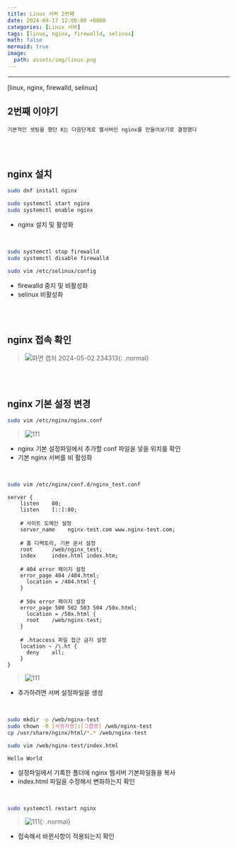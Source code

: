 ```yaml
---
title: Linux 서버 2번째
date: 2024-04-17 12:00:00 +0800
categories: [Linux 서버]
tags: [linux, nginx, firewalld, selinux]
math: false
mermaid: true
image:
  path: assets/img/linux.png
---
```


<hr style="border:1px solid white">
[linux, nginx, firewalld, selinux]

## 2번째 이야기
```
기본적인 셋팅을 했던 K는 다음단계로 웹서버인 nginx를 만들어보기로 결정했다
```

<br/><br/>

## nginx 설치
```bash
sudo dnf install nginx

sudo systemctl start nginx
sudo systemctl enable nginx
```
- nginx 설치 및 활성화 

<br/>

```bash
sudo systemctl stop firewalld
sudo systemctl disable firewalld

sudo vim /etc/selinux/config
```
- firewalld 중지 및 비활성화
- selinux 비활성화

<br/><br/>

## nginx 접속 확인
> ![화면 캡처 2024-05-02 234313](https://github.com/alphathx13/alphathx13.github.io/assets/163115993/4ae839af-d119-4cd7-b1ae-293a5c42e553){: .normal}

<br/><br/>

## nginx 기본 설정 변경
```bash
sudo vim /etc/nginx/nginx.conf
```
> ![111](https://github.com/alphathx13/alphathx13.github.io/assets/163115993/5e810cb5-1cdb-4e5f-8600-306f5595f3e0)
- nginx 기본 설정파일에서 추가할 conf 파일을 넣을 위치를 확인
- 기본 nginx 서버를 비 활성화

<br/>

```bash
sudo vim /etc/nginx/conf.d/nginx_test.conf
```
```vim
server {
    listen    80;
    listen    [::]:80;

    # 사이트 도메인 설정
    server_name    nginx-test.com www.nginx-test.com;

    # 홈 디렉토리, 기본 문서 설정
    root      /web/nginx_test;
    index     index.html index.htm;

    # 404 error 페이지 설정
    error_page 404 /404.html;
      location = /404.html {
    }

    # 50x error 페이지 설정
    error_page 500 502 503 504 /50x.html;
      location = /50x.html {
      root    /web/nginx-test;
    }

    # .htaccess 파일 접근 금지 설정
    location ~ /\.ht {
      deny    all;
    }
}
```
> ![111](https://github.com/alphathx13/alphathx13.github.io/assets/163115993/217d6f1e-561f-4492-938c-2eb82652b270)
- 추가하려면 서버 설정파일을 생성

<br/>

```bash
sudo mkdir -p /web/nginx-test
sudo chown -R [사용자명]:[그룹명] /web/nginx-test
cp /usr/share/nginx/html/*.* /web/nginx-test

sudo vim /web/nginx-test/index.html
```
```vim
Hello World
```
- 설정파일에서 기록한 폴더에 nginx 웹서버 기본파일들을 복사
- index.html 파일을 수정해서 변화하는지 확인

<br/>

```bash
sudo systemctl restart nginx
```
> ![111](https://github.com/alphathx13/alphathx13.github.io/assets/163115993/bfb6a3ab-aa69-4663-bb46-0c84c01360af){: .normal}
- 접속해서 바뀐사항이 적용되는지 확인